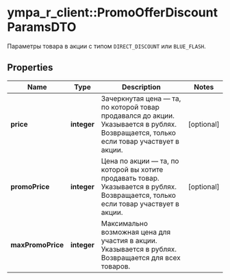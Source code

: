 # ympa_r_client::PromoOfferDiscountParamsDTO

Параметры товара в акции с типом `DIRECT_DISCOUNT` или `BLUE_FLASH`.

## Properties
Name | Type | Description | Notes
------------ | ------------- | ------------- | -------------
**price** | **integer** | Зачеркнутая цена — та, по которой товар продавался до акции.  Указывается в рублях.  Возвращается, только если товар участвует в акции.  | [optional] 
**promoPrice** | **integer** | Цена по акции — та, по которой вы хотите продавать товар.  Указывается в рублях.  Возвращается, только если товар участвует в акции.  | [optional] 
**maxPromoPrice** | **integer** | Максимально возможная цена для участия в акции.  Указывается в рублях.  Возвращается для всех товаров.  | 


